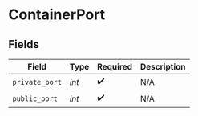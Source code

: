 # ContainerPort


## Fields

| Field              | Type               | Required           | Description        |
| ------------------ | ------------------ | ------------------ | ------------------ |
| `private_port`     | *int*              | :heavy_check_mark: | N/A                |
| `public_port`      | *int*              | :heavy_check_mark: | N/A                |